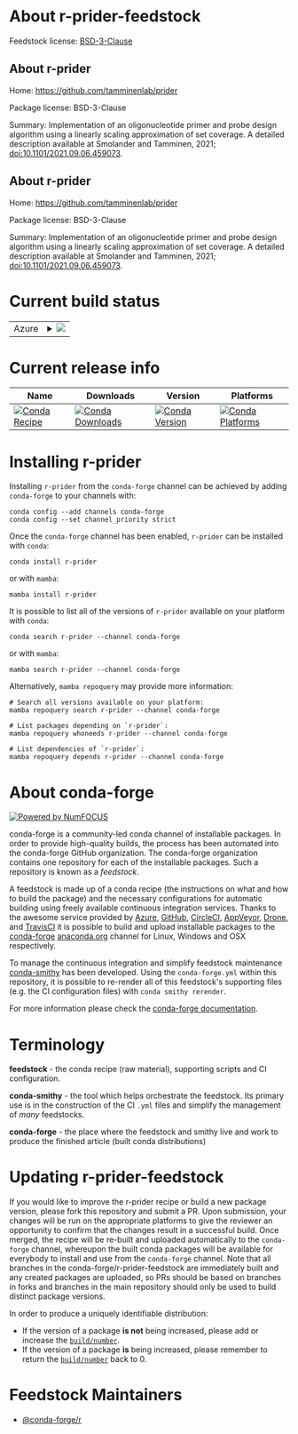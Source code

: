 About r-prider-feedstock
========================

Feedstock license: [BSD-3-Clause](https://github.com/conda-forge/r-prider-feedstock/blob/main/LICENSE.txt)


About r-prider
--------------

Home: https://github.com/tamminenlab/prider

Package license: BSD-3-Clause

Summary: Implementation of an oligonucleotide primer and probe design algorithm using a linearly scaling approximation of set coverage. A detailed description available at Smolander and Tamminen, 2021; <doi:10.1101/2021.09.06.459073>.

About r-prider
--------------

Home: https://github.com/tamminenlab/prider

Package license: BSD-3-Clause

Summary: Implementation of an oligonucleotide primer and probe design algorithm using a linearly scaling approximation of set coverage. A detailed description available at Smolander and Tamminen, 2021; <doi:10.1101/2021.09.06.459073>.

Current build status
====================


<table>
    
  <tr>
    <td>Azure</td>
    <td>
      <details>
        <summary>
          <a href="https://dev.azure.com/conda-forge/feedstock-builds/_build/latest?definitionId=16159&branchName=main">
            <img src="https://dev.azure.com/conda-forge/feedstock-builds/_apis/build/status/r-prider-feedstock?branchName=main">
          </a>
        </summary>
        <table>
          <thead><tr><th>Variant</th><th>Status</th></tr></thead>
          <tbody><tr>
              <td>linux_64_r_base4.3</td>
              <td>
                <a href="https://dev.azure.com/conda-forge/feedstock-builds/_build/latest?definitionId=16159&branchName=main">
                  <img src="https://dev.azure.com/conda-forge/feedstock-builds/_apis/build/status/r-prider-feedstock?branchName=main&jobName=linux&configuration=linux%20linux_64_r_base4.3" alt="variant">
                </a>
              </td>
            </tr><tr>
              <td>linux_64_r_base4.4</td>
              <td>
                <a href="https://dev.azure.com/conda-forge/feedstock-builds/_build/latest?definitionId=16159&branchName=main">
                  <img src="https://dev.azure.com/conda-forge/feedstock-builds/_apis/build/status/r-prider-feedstock?branchName=main&jobName=linux&configuration=linux%20linux_64_r_base4.4" alt="variant">
                </a>
              </td>
            </tr><tr>
              <td>osx_64_r_base4.3</td>
              <td>
                <a href="https://dev.azure.com/conda-forge/feedstock-builds/_build/latest?definitionId=16159&branchName=main">
                  <img src="https://dev.azure.com/conda-forge/feedstock-builds/_apis/build/status/r-prider-feedstock?branchName=main&jobName=osx&configuration=osx%20osx_64_r_base4.3" alt="variant">
                </a>
              </td>
            </tr><tr>
              <td>osx_64_r_base4.4</td>
              <td>
                <a href="https://dev.azure.com/conda-forge/feedstock-builds/_build/latest?definitionId=16159&branchName=main">
                  <img src="https://dev.azure.com/conda-forge/feedstock-builds/_apis/build/status/r-prider-feedstock?branchName=main&jobName=osx&configuration=osx%20osx_64_r_base4.4" alt="variant">
                </a>
              </td>
            </tr><tr>
              <td>win_64_r_base4.3</td>
              <td>
                <a href="https://dev.azure.com/conda-forge/feedstock-builds/_build/latest?definitionId=16159&branchName=main">
                  <img src="https://dev.azure.com/conda-forge/feedstock-builds/_apis/build/status/r-prider-feedstock?branchName=main&jobName=win&configuration=win%20win_64_r_base4.3" alt="variant">
                </a>
              </td>
            </tr><tr>
              <td>win_64_r_base4.4</td>
              <td>
                <a href="https://dev.azure.com/conda-forge/feedstock-builds/_build/latest?definitionId=16159&branchName=main">
                  <img src="https://dev.azure.com/conda-forge/feedstock-builds/_apis/build/status/r-prider-feedstock?branchName=main&jobName=win&configuration=win%20win_64_r_base4.4" alt="variant">
                </a>
              </td>
            </tr>
          </tbody>
        </table>
      </details>
    </td>
  </tr>
</table>

Current release info
====================

| Name | Downloads | Version | Platforms |
| --- | --- | --- | --- |
| [![Conda Recipe](https://img.shields.io/badge/recipe-r--prider-green.svg)](https://anaconda.org/conda-forge/r-prider) | [![Conda Downloads](https://img.shields.io/conda/dn/conda-forge/r-prider.svg)](https://anaconda.org/conda-forge/r-prider) | [![Conda Version](https://img.shields.io/conda/vn/conda-forge/r-prider.svg)](https://anaconda.org/conda-forge/r-prider) | [![Conda Platforms](https://img.shields.io/conda/pn/conda-forge/r-prider.svg)](https://anaconda.org/conda-forge/r-prider) |

Installing r-prider
===================

Installing `r-prider` from the `conda-forge` channel can be achieved by adding `conda-forge` to your channels with:

```
conda config --add channels conda-forge
conda config --set channel_priority strict
```

Once the `conda-forge` channel has been enabled, `r-prider` can be installed with `conda`:

```
conda install r-prider
```

or with `mamba`:

```
mamba install r-prider
```

It is possible to list all of the versions of `r-prider` available on your platform with `conda`:

```
conda search r-prider --channel conda-forge
```

or with `mamba`:

```
mamba search r-prider --channel conda-forge
```

Alternatively, `mamba repoquery` may provide more information:

```
# Search all versions available on your platform:
mamba repoquery search r-prider --channel conda-forge

# List packages depending on `r-prider`:
mamba repoquery whoneeds r-prider --channel conda-forge

# List dependencies of `r-prider`:
mamba repoquery depends r-prider --channel conda-forge
```


About conda-forge
=================

[![Powered by
NumFOCUS](https://img.shields.io/badge/powered%20by-NumFOCUS-orange.svg?style=flat&colorA=E1523D&colorB=007D8A)](https://numfocus.org)

conda-forge is a community-led conda channel of installable packages.
In order to provide high-quality builds, the process has been automated into the
conda-forge GitHub organization. The conda-forge organization contains one repository
for each of the installable packages. Such a repository is known as a *feedstock*.

A feedstock is made up of a conda recipe (the instructions on what and how to build
the package) and the necessary configurations for automatic building using freely
available continuous integration services. Thanks to the awesome service provided by
[Azure](https://azure.microsoft.com/en-us/services/devops/), [GitHub](https://github.com/),
[CircleCI](https://circleci.com/), [AppVeyor](https://www.appveyor.com/),
[Drone](https://cloud.drone.io/welcome), and [TravisCI](https://travis-ci.com/)
it is possible to build and upload installable packages to the
[conda-forge](https://anaconda.org/conda-forge) [anaconda.org](https://anaconda.org/)
channel for Linux, Windows and OSX respectively.

To manage the continuous integration and simplify feedstock maintenance
[conda-smithy](https://github.com/conda-forge/conda-smithy) has been developed.
Using the ``conda-forge.yml`` within this repository, it is possible to re-render all of
this feedstock's supporting files (e.g. the CI configuration files) with ``conda smithy rerender``.

For more information please check the [conda-forge documentation](https://conda-forge.org/docs/).

Terminology
===========

**feedstock** - the conda recipe (raw material), supporting scripts and CI configuration.

**conda-smithy** - the tool which helps orchestrate the feedstock.
                   Its primary use is in the construction of the CI ``.yml`` files
                   and simplify the management of *many* feedstocks.

**conda-forge** - the place where the feedstock and smithy live and work to
                  produce the finished article (built conda distributions)


Updating r-prider-feedstock
===========================

If you would like to improve the r-prider recipe or build a new
package version, please fork this repository and submit a PR. Upon submission,
your changes will be run on the appropriate platforms to give the reviewer an
opportunity to confirm that the changes result in a successful build. Once
merged, the recipe will be re-built and uploaded automatically to the
`conda-forge` channel, whereupon the built conda packages will be available for
everybody to install and use from the `conda-forge` channel.
Note that all branches in the conda-forge/r-prider-feedstock are
immediately built and any created packages are uploaded, so PRs should be based
on branches in forks and branches in the main repository should only be used to
build distinct package versions.

In order to produce a uniquely identifiable distribution:
 * If the version of a package **is not** being increased, please add or increase
   the [``build/number``](https://docs.conda.io/projects/conda-build/en/latest/resources/define-metadata.html#build-number-and-string).
 * If the version of a package **is** being increased, please remember to return
   the [``build/number``](https://docs.conda.io/projects/conda-build/en/latest/resources/define-metadata.html#build-number-and-string)
   back to 0.

Feedstock Maintainers
=====================

* [@conda-forge/r](https://github.com/conda-forge/r/)

